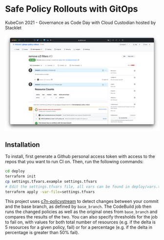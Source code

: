 # Safe Policy Rollouts with GitOps
KubeCon 2021 - Governance as Code Day with Cloud Custodian hosted by Stacklet

![Example](example.png)

## Installation

To install, first generate a Github personal access token with access to the repos
that you want to run CI on. Then, run the following commands:

```bash
cd deploy
terraform init
cp settings.tfvars.example settings.tfvars
# Edit the settings.tfvars file, all vars can be found in deploy/vars.tf
terraform apply -var-file=settings.tfvars
```

This project uses [c7n-policystream](https://cloudcustodian.io/docs/tools/c7n-policystream.html)
to detect changes between your commit and the base branch, as defined by `base_branch`. The
CodeBuild job then runs the changed policies as well as the original ones from `base_branch`
and compares the results of the two. You can also specify thresholds for the job to fail on,
with values for both total number of resources (e.g. if the delta is 5 resources for a given
policy, fail) or for a percentage (e.g. if the delta in percentage is greater than 50% fail).
